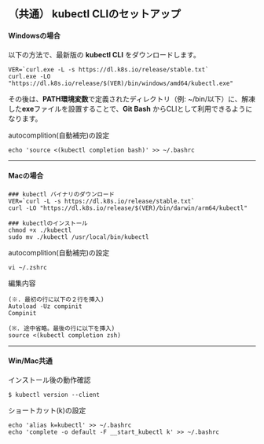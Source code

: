 ## （共通） kubectl CLIのセットアップ

#### Windowsの場合

以下の方法で、最新版の **kubectl CLI** をダウンロードします。
```
VER=`curl.exe -L -s https://dl.k8s.io/release/stable.txt`
curl.exe -LO "https://dl.k8s.io/release/$(VER)/bin/windows/amd64/kubectl.exe"
```
その後は、**PATH環境変数**で定義されたディレクトリ（例: ~/bin/以下）に、解凍した**exe**ファイルを設置することで、**Git Bash** からCLIとして利用できるようになります。

autocomplition(自動補完)の設定
```
echo 'source <(kubectl completion bash)' >> ~/.bashrc
```

---

#### Macの場合

```
### kubectl バイナリのダウンロード
VER=`curl -L -s https://dl.k8s.io/release/stable.txt`
curl -LO "https://dl.k8s.io/release/$(VER)/bin/darwin/arm64/kubectl"

### kubectlのインストール
chmod +x ./kubectl
sudo mv ./kubectl /usr/local/bin/kubectl
```

autocomplition(自動補完)の設定
```
vi ~/.zshrc
```
編集内容
```
(※. 最初の行に以下の２行を挿入)
Autoload -Uz compinit
Compinit

(※. 途中省略。最後の行に以下を挿入)
source <(kubectl completion zsh) 
```

---

#### Win/Mac共通

インストール後の動作確認
```
$ kubectl version --client
```

ショートカット(k)の設定
```
echo 'alias k=kubectl' >> ~/.bashrc
echo 'complete -o default -F __start_kubectl k' >> ~/.bashrc
```
